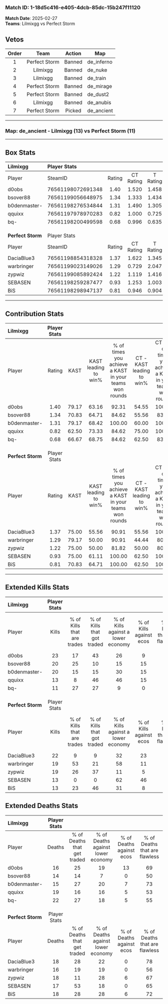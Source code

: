 ### Match ID: 1-18d5c416-e405-4dcb-85dc-15b247f11120  
**Match Date**: 2025-02-27  
**Teams**: Lilmixgg vs Perfect Storm  

## Vetos  

| Order | Team | Action | Map |
| :---: | :--: | :----: | --- |
| 1 | Perfect Storm | Banned | de_inferno |
| 2 | Lilmixgg | Banned | de_nuke |
| 3 | Lilmixgg | Banned | de_train |
| 4 | Perfect Storm | Banned | de_mirage |
| 5 | Perfect Storm | Banned | de_dust2 |
| 6 | Lilmixgg | Banned | de_anubis |
| 7 | Perfect Storm | Picked | de_ancient |

---  

### **Map**: de_ancient - Lilmixgg (13) vs Perfect Storm (11)  
---  

## Box Stats  

| **Lilmixgg**      | Player Stats      |        |           |          |       |       |       |         |        |      |     |
| :- | :- | :-: | :-: | :-: | :-: | :-: | :-: | :-: | :-: | :-: | :-: |
| Player            | SteamID           | Rating | CT Rating | T Rating | KAST  |  ADR  | Kills | Assists | Deaths | K/D  | HS% |
| d0obs             | 76561198072691348 |  1.40  |   1.520   |  1.458   | 79.17 | 86.0  |  23   |    3    |   16   | 1.44 | 52  |
| bsover88          | 76561199056648975 |  1.34  |   1.333   |  1.434   | 70.83 | 97.6  |  20   |    9    |   14   | 1.43 | 50  |
| b0denmaster-      | 76561198276534844 |  1.31  |   1.490   |  1.305   | 79.17 | 81.0  |  20   |    5    |   15   | 1.33 | 65  |
| qquixx            | 76561197978970283 |  0.82  |   1.000   |  0.725   | 62.50 | 69.5  |  13   |    7    |   19   | 0.68 | 69  |
| bq-               | 76561198200499598 |  0.68  |   0.996   |  0.635   | 66.67 | 61.7  |  11   |    7    |   22   | 0.50 | 63  |
|                   |                   |        |           |          |       |       |       |         |        |      |     |
|                   |                   |        |           |          |       |       |       |         |        |      |     |
|                   |                   |        |           |          |       |       |       |         |        |      |     |
| **Perfect Storm** | Player Stats      |        |           |          |       |       |       |         |        |      |     |
| Player            | SteamID           | Rating | CT Rating | T Rating | KAST  |  ADR  | Kills | Assists | Deaths | K/D  | HS% |
| DaciaBlue3        | 76561198854318328 |  1.37  |   1.622   |  1.345   | 75.00 | 102.5 |  22   |   10    |   18   | 1.22 | 54  |
| warbringer        | 76561199023149026 |  1.29  |   0.729   |  2.047   | 79.17 | 91.8  |  19   |    7    |   16   | 1.19 | 57  |
| zypwiz            | 76561199085892424 |  1.22  |   1.119   |  1.416   | 75.00 | 96.1  |  19   |    5    |   18   | 1.06 | 73  |
| SEBASEN           | 76561198259287477 |  0.93  |   1.253   |  1.003   | 75.00 | 62.8  |  13   |    6    |   17   | 0.76 | 53  |
| BiS               | 76561198298947137 |  0.81  |   0.946   |  0.904   | 70.83 | 49.5  |  13   |    1    |   18   | 0.72 | 23  |
---  

## Contribution Stats  

| **Lilmixgg**      | Player Stats |       |                      |                                                        |                           |                                                             |                          |                                                            |
| :- | :-: | :-: | :-: | :-: | :-: | :-: | :-: | :-: |
| Player            |    Rating    | KAST  | KAST leading to win% | % of times you achieve a KAST in your teams won rounds | CT - KAST leading to win% | CT - % of times you achieve a KAST in your teams won rounds | T - KAST leading to win% | T - % of times you achieve a KAST in your teams won rounds |
| d0obs             |     1.40     | 79.17 |        63.16         |                         92.31                          |           54.55           |                           100.00                            |          75.00           |                           85.71                            |
| bsover88          |     1.34     | 70.83 |        64.71         |                         84.62                          |           55.56           |                            83.33                            |          75.00           |                           85.71                            |
| b0denmaster-      |     1.31     | 79.17 |        68.42         |                         100.00                         |           60.00           |                           100.00                            |          77.78           |                           100.00                           |
| qquixx            |     0.82     | 62.50 |        73.33         |                         84.62                          |           75.00           |                           100.00                            |          71.43           |                           71.43                            |
| bq-               |     0.68     | 66.67 |        68.75         |                         84.62                          |           62.50           |                            83.33                            |          75.00           |                           85.71                            |
|                   |              |       |                      |                                                        |                           |                                                             |                          |                                                            |
|                   |              |       |                      |                                                        |                           |                                                             |                          |                                                            |
|                   |              |       |                      |                                                        |                           |                                                             |                          |                                                            |
| **Perfect Storm** | Player Stats |       |                      |                                                        |                           |                                                             |                          |                                                            |
| Player            |    Rating    | KAST  | KAST leading to win% | % of times you achieve a KAST in your teams won rounds | CT - KAST leading to win% | CT - % of times you achieve a KAST in your teams won rounds | T - KAST leading to win% | T - % of times you achieve a KAST in your teams won rounds |
| DaciaBlue3        |     1.37     | 75.00 |        55.56         |                         90.91                          |           55.56           |                           100.00                            |          55.56           |                           83.33                            |
| warbringer        |     1.29     | 79.17 |        50.00         |                         90.91                          |           44.44           |                            80.00                            |          54.55           |                           100.00                           |
| zypwiz            |     1.22     | 75.00 |        50.00         |                         81.82                          |           50.00           |                            80.00                            |          50.00           |                           83.33                            |
| SEBASEN           |     0.93     | 75.00 |        61.11         |                         100.00                         |           62.50           |                           100.00                            |          60.00           |                           100.00                           |
| BiS               |     0.81     | 70.83 |        64.71         |                         100.00                         |           62.50           |                           100.00                            |          66.67           |                           100.00                           |
---  

## Extended Kills Stats  

| **Lilmixgg**      | Player Stats |                            |                            |                                    |                         |                              |                                 |                                       |                    |           |
| :- | :-: | :-: | :-: | :-: | :-: | :-: | :-: | :-: | :-: | :-: |
| Player            |    Kills     | % of Kills that are trades | % of Kills that got traded | % of Kills against a lower economy | % of Kills against ecos | % of Kills that are flawless | % of Kills that are close duels | % of Kills that are assisted by flash | Pistol Round Kills | AWP Kills |
| d0obs             |      23      |             17             |             43             |                 26                 |            9            |              78              |                9                |                   9                   |         0          |     4     |
| bsover88          |      20      |             25             |             10             |                 15                 |           15            |              60              |               10                |                   0                   |         1          |     3     |
| b0denmaster-      |      20      |             15             |             15             |                 30                 |           15            |              65              |               15                |                   0                   |         1          |     2     |
| qquixx            |      13      |             8              |             46             |                 46                 |           15            |              46              |                8                |                   0                   |         0          |     1     |
| bq-               |      11      |             27             |             27             |                 9                  |            0            |              91              |                0                |                  27                   |         3          |     0     |
|                   |              |                            |                            |                                    |                         |                              |                                 |                                       |                    |           |
|                   |              |                            |                            |                                    |                         |                              |                                 |                                       |                    |           |
|                   |              |                            |                            |                                    |                         |                              |                                 |                                       |                    |           |
| **Perfect Storm** | Player Stats |                            |                            |                                    |                         |                              |                                 |                                       |                    |           |
| Player            |    Kills     | % of Kills that are trades | % of Kills that got traded | % of Kills against a lower economy | % of Kills against ecos | % of Kills that are flawless | % of Kills that are close duels | % of Kills that are assisted by flash | Pistol Round Kills | AWP Kills |
| DaciaBlue3        |      22      |             9              |             9              |                 32                 |           23            |              64              |                0                |                  14                   |         0          |     0     |
| warbringer        |      19      |             53             |             21             |                 58                 |           11            |              63              |                0                |                  11                   |         0          |     0     |
| zypwiz            |      19      |             26             |             37             |                 11                 |            5            |              42              |                0                |                   5                   |         0          |     6     |
| SEBASEN           |      13      |             0              |             0              |                 62                 |           46            |              69              |                8                |                   0                   |         0          |     0     |
| BiS               |      13      |             23             |             46             |                 31                 |            8            |              54              |               15                |                   8                   |         8          |     0     |
## Extended Deaths Stats  

| **Lilmixgg**      | Player Stats |                             |                                   |                          |                               |                            |                           |               |
| :- | :-: | :-: | :-: | :-: | :-: | :-: | :-: | :-: |
| Player            |    Deaths    | % of Deaths that get traded | % of Deaths against lower economy | % of Deaths against ecos | % of Deaths that are flawless | % of Deaths that are close | % of Deaths while blinded | Deaths to AWP |
| d0obs             |      16      |             25              |                19                 |            13            |              69               |             0              |            13             |       0       |
| bsover88          |      14      |             14              |                 7                 |            0             |              50               |             7              |             7             |       1       |
| b0denmaster-      |      15      |             27              |                20                 |            7             |              73               |             7              |             0             |       1       |
| qquixx            |      19      |             16              |                16                 |            5             |              53               |             5              |             0             |       3       |
| bq-               |      22      |             27              |                18                 |            5             |              55               |             0              |            18             |       3       |
|                   |              |                             |                                   |                          |                               |                            |                           |               |
|                   |              |                             |                                   |                          |                               |                            |                           |               |
|                   |              |                             |                                   |                          |                               |                            |                           |               |
| **Perfect Storm** | Player Stats |                             |                                   |                          |                               |                            |                           |               |
| Player            |    Deaths    | % of Deaths that get traded | % of Deaths against lower economy | % of Deaths against ecos | % of Deaths that are flawless | % of Deaths that are close | % of Deaths while blinded | Deaths to AWP |
| DaciaBlue3        |      18      |             28              |                22                 |            0             |              78               |             11             |            11             |       1       |
| warbringer        |      16      |             19              |                19                 |            0             |              56               |             13             |             6             |       2       |
| zypwiz            |      18      |             11              |                28                 |            6             |              67               |             17             |             6             |       1       |
| SEBASEN           |      17      |             53              |                18                 |            0             |              65               |             0              |             6             |       1       |
| BiS               |      18      |             28              |                28                 |            6             |              72               |             6              |             0             |       0       |
